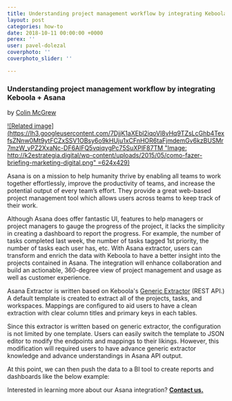 ```yaml
---
title: Understanding project management workflow by integrating Keboola + Asana
layout: post
categories: how-to
date: 2018-10-11 00:00:00 +0000
perex: ''
user: pavel-dolezal
coverphoto: ''
coverphoto_slider: ''

---
```

### Understanding project management workflow by integrating Keboola + Asana

by [Colin McGrew](http://blog.keboola.com/author/19180)

[![Related image](https://lh3.googleusercontent.com/7DjjK1aXEbl2iqoVl8vHq9TZsLcGhb4TexfsZNnw0Mt9ytFCZxSSV1OBsy6o9kHUju1xCFnHOR6taFjmdemGv6kzBUSMr7mzW_yPZ2XxaNc-DF6AlFQ5vqiqygPc75SuXPlF87TM "Image: http://k2estrategia.digital/wp-content/uploads/2015/05/como-fazer-briefing-marketing-digital.png" =624x429)](http://blog.keboola.com/author/19180)

Asana is on a mission to help humanity thrive by enabling all teams to work together effortlessly, improve the productivity of teams, and increase the potential output of every team’s effort. They provide a great web-based project management tool which allows users across teams to keep track of their work. 

Although Asana does offer fantastic UI, features to help managers or project managers to gauge the progress of the project, it lacks the simplicity in creating a dashboard to report the progress. For example, the number of tasks completed last week, the number of tasks tagged 1st priority, the number of tasks each user has, etc. With Asana extractor, users can transform and enrich the data with Keboola to have a better insight into the projects contained in Asana. The integration will enhance collaboration and build an actionable, 360-degree view of project management and usage as well as customer experience.

Asana Extractor is written based on Keboola's [Generic Extractor](https://developers.keboola.com/extend/generic-extractor/) (REST API.) A default template is created to extract all of the projects, tasks, and workspaces. Mappings are configured to aid users to have a clean extraction with clear column titles and primary keys in each tables.

Since this extractor is written based on generic extractor, the configuration is not limited by one template. Users can easily switch the template to JSON editor to modify the endpoints and mappings to their likings. However, this modification will required users to have advance generic extractor knowledge and advance understandings in Asana API output.

At this point, we can then push the data to a BI tool to create reports and dashboards like the below example:

Interested in learning more about our Asana integration? [**Contact us.**](https://www.keboola.com/contact)